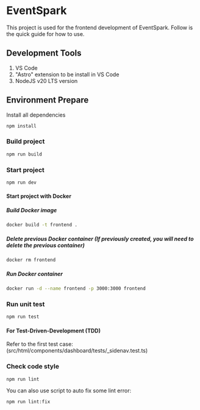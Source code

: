 # EventSpark

This project is used for the frontend development of EventSpark. Follow is the quick guide for how to use.

## Development Tools

1. VS Code
2. "Astro" extension to be install in VS Code
3. NodeJS v20 LTS version

## Environment Prepare

Install all dependencies

```bash
npm install
```

### Build project

```bash
npm run build
```

### Start project

```bash
npm run dev
```

#### Start project with Docker
##### Build Docker image
```bash
docker build -t frontend .
```
##### Delete previous Docker container (If previously created, you will need to delete the previous container)
```bash
docker rm frontend
```
##### Run Docker container
```bash
docker run -d --name frontend -p 3000:3000 frontend
```

### Run unit test

```bash
npm run test
```

#### For Test-Driven-Development (TDD)
Refer to the first test case: (src/html/components/dashboard/tests/_sidenav.test.ts)

### Check code style

```bash
npm run lint
```

You can also use script to auto fix some lint error:

```bash
npm run lint:fix
```
